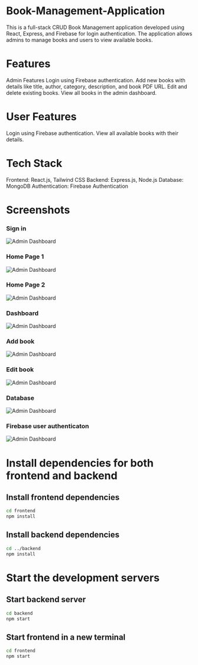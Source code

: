 # Book-Management-Application
This is a full-stack CRUD Book Management application developed using React, Express, and Firebase for login authentication. The application allows admins to manage books and users to view available books.

# Features

Admin Features
Login using Firebase authentication.
Add new books with details like title, author, category, description, and book PDF URL.
Edit and delete existing books.
View all books in the admin dashboard.

# User Features

Login using Firebase authentication.
View all available books with their details.

# Tech Stack

Frontend: React.js, Tailwind CSS
Backend: Express.js, Node.js
Database: MongoDB
Authentication: Firebase Authentication

# Screenshots
### Sign in
![Admin Dashboard](./ss/SignIn.png)
### Home Page 1
![Admin Dashboard](./ss/Home%20Page%201.png)
### Home Page 2
![Admin Dashboard](./ss/Home%20Page%202.png)
### Dashboard
![Admin Dashboard](./ss/Dashboard.png)
### Add book
![Admin Dashboard](./ss/Upload%20book.png)
### Edit book
![Admin Dashboard](./ss/Update%20book%20details.png)
### Database
![Admin Dashboard](./ss/MongoDB.png)
### Firebase user authenticaton
![Admin Dashboard](./ss/Firebase%20User%20Authentication.png)


# Install dependencies for both frontend and backend

## Install frontend dependencies
```bash
cd frontend
npm install
```

## Install backend dependencies
```bash
cd ../backend
npm install
```

# Start the development servers

## Start backend server
```bash
cd backend
npm start
```

## Start frontend in a new terminal
```bash
cd frontend
npm start
```

